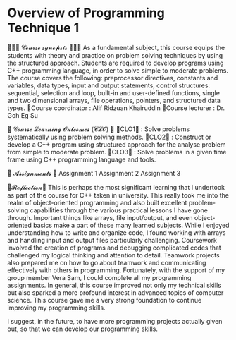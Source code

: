 Overview of Programming Technique 1
==================================================================================================================================



💁🏻‍♀️ 𝓒𝓸𝓾𝓻𝓼𝓮 𝓼𝔂𝓷𝓸𝓹𝓼𝓲𝓼 💁🏻‍♀️
As a fundamental subject, this course equips the students with theory and practice on problem solving techniques by using the structured approach. Students are required to develop programs using C++ programming language, in order to solve simple to moderate problems. The course covers the following: preprocessor directives, constants and variables, data types, input and output statements, control structures: sequential, selection and loop, built-in and user-defined functions, single and two dimensional arrays, file operations, pointers, and structured data types.
💫Course coordinator : Alif Ridzuan Khairuddin
💫Course lecturer : Dr. Goh Eg Su

💯 𝓒𝓸𝓾𝓻𝓼𝓮 𝓛𝓮𝓪𝓻𝓷𝓲𝓷𝓰 𝓞𝓾𝓽𝓬𝓸𝓶𝓮𝓼 (𝓒𝓛𝓞) 💯
🌟CLO1🌟 : Solve problems systematically using problem solving methods.
🌟CLO2🌟 : Construct or develop a C++ program using structured approach for the analyse problem from simple to moderate problem.
🌟CLO3🌟 : Solve problems in a given time frame using C++ programming language and tools.

💞 𝓐𝓼𝓼𝓲𝓰𝓷𝓶𝓮𝓷𝓽𝓼  💞
Assignment 1
Assignment 2
Assignment 3

📌𝓡𝓮𝓯𝓵𝓮𝓬𝓽𝓲𝓸𝓷📌
This is perhaps the most significant learning that I undertook as part of the course for C++ taken in university. This really took me into the realm of object-oriented programming and also built excellent problem-solving capabilities through the various practical lessons I have gone through. Important things like arrays, file input/output, and even object-oriented basics make a part of these many learned subjects. While I enjoyed understanding how to write and organize code, I found working with arrays and handling input and output files particularly challenging. Coursework involved the creation of programs and debugging complicated codes that challenged my logical thinking and attention to detail. Teamwork projects also prepared me on how to go about teamwork and communicating effectively with others in programming. Fortunately, with the support of my group member Vera Sam, I could complete all my programming assignments. In general, this course improved not only my technical skills but also sparked a more profound interest in advanced topics of computer science. This course gave me a very strong foundation to continue improving my programming skills.

I suggest, in the future, to have more programming projects actually given out, so that we can develop our programming skills.
